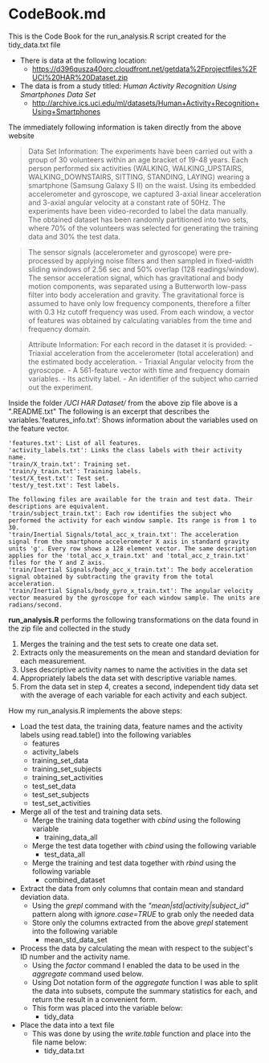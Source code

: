 # CodeBook.md

This is the Code Book for the run_analysis.R script created for the tidy_data.txt file
* There is data at the following location:
  * https://d396qusza40orc.cloudfront.net/getdata%2Fprojectfiles%2FUCI%20HAR%20Dataset.zip
* The data is from a study titled: _Human Activity Recognition Using Smartphones Data Set_
  * http://archive.ics.uci.edu/ml/datasets/Human+Activity+Recognition+Using+Smartphones

The immediately following information is taken directly from the above website

> Data Set Information:
   The experiments have been carried out with a group of 30 volunteers within an age bracket of 19-48 years. Each person performed six activities (WALKING, WALKING_UPSTAIRS, WALKING_DOWNSTAIRS, SITTING, STANDING, LAYING) wearing a smartphone (Samsung Galaxy S II) on the waist. Using its embedded accelerometer and gyroscope, we captured 3-axial linear acceleration and 3-axial angular velocity at a constant rate of 50Hz. The experiments have been video-recorded to label the data manually. The obtained dataset has been randomly partitioned into two sets, where 70% of the volunteers was selected for generating the training data and 30% the test data.

>  The sensor signals (accelerometer and gyroscope) were pre-processed by applying noise filters and then sampled in fixed-width sliding windows of 2.56 sec and 50% overlap (128 readings/window). The sensor acceleration signal, which has gravitational and body motion components, was separated using a Butterworth low-pass filter into body acceleration and gravity. The gravitational force is assumed to have only low frequency components, therefore a filter with 0.3 Hz cutoff frequency was used. From each window, a vector of features was obtained by calculating variables from the time and frequency domain.

> Attribute Information:
    For each record in the dataset it is provided:
     - Triaxial acceleration from the accelerometer (total acceleration) and the estimated body acceleration.
     - Triaxial Angular velocity from the gyroscope.
     - A 561-feature vector with time and frequency domain variables.
     - Its activity label.
     - An identifier of the subject who carried out the experiment.

  Inside the folder _/UCI HAR Dataset/_ from the above zip file above is a ".README.txt"
  The following is an excerpt that describes the variables.'features_info.txt': Shows information about the variables used on the feature vector.

    'features.txt': List of all features.
    'activity_labels.txt': Links the class labels with their activity name.
    'train/X_train.txt': Training set.
    'train/y_train.txt': Training labels.
    'test/X_test.txt': Test set.
    'test/y_test.txt': Test labels.

    The following files are available for the train and test data. Their descriptions are equivalent.
    'train/subject_train.txt': Each row identifies the subject who performed the activity for each window sample. Its range is from 1 to 30.
    'train/Inertial Signals/total_acc_x_train.txt': The acceleration signal from the smartphone accelerometer X axis in standard gravity units 'g'. Every row shows a 128 element vector. The same description applies for the 'total_acc_x_train.txt' and 'total_acc_z_train.txt' files for the Y and Z axis.
    'train/Inertial Signals/body_acc_x_train.txt': The body acceleration signal obtained by subtracting the gravity from the total acceleration.
    'train/Inertial Signals/body_gyro_x_train.txt': The angular velocity vector measured by the gyroscope for each window sample. The units are radians/second.


**run_analysis.R** performs the following transformations on the data found in the zip file and collected in the study

1. Merges the training and the test sets to create one data set.
2. Extracts only the measurements on the mean and standard deviation for each measurement.
3. Uses descriptive activity names to name the activities in the data set
4. Appropriately labels the data set with descriptive variable names.
5. From the data set in step 4, creates a second, independent tidy data set with the average of each variable for each activity and each subject.

How my run_analysis.R implements the above steps:

* Load the test data, the training data, feature names and the activity labels using read.table() into the following variables
  * features
  * activity_labels
  * training_set_data
  * training_set_subjects
  * training_set_activities
  * test_set_data
  * test_set_subjects
  * test_set_activities
* Merge all of the test and training data sets.
  * Merge the training data together with _cbind_ using the following variable
    * training_data_all
  * Merge the test data together with _cbind_ using the following variable
    * test_data_all
  * Merge the training and test data together with _rbind_ using the following variable
    * combined_dataset
* Extract the data from only columns that contain mean and standard deviation data.
  * Using the _grepl_ command with the _"mean|std|activity|subject_id"_ pattern along with _ignore.case=TRUE_ to grab only the needed data
  * Store only the columns extracted from the above _grepl_ statement into the following variable
    * mean_std_data_set
* Process the data by calculating the mean with respect to the subject's ID number and the activity name.
  * Using the _factor_ command I enabled the data to be used in the _aggregate_ command used below.
  * Using Dot notation form of the _aggregate_ function I was able to split the data into subsets, compute the summary statistics for each, and return the result in a convenient form.
  * This form was placed into the variable below:
    * tidy_data
* Place the data into a text file
  * This was done by using the _write.table_ function and place into the file name below:
    * tidy_data.txt
